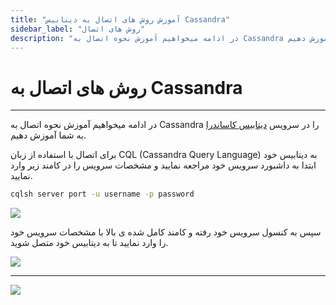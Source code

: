 ```yaml
---
title: "آموزش روش های اتصال به دیتابیس Cassandra"
sidebar_label: "روش های اتصال"
description: "در ادامه میخواهیم آموزش نحوه اتصال به Cassandra در سرویس ابری کاساندرا را به شما آموزش دهیم."
---
```


# روش های اتصال به Cassandra
---
در ادامه میخواهیم آموزش نحوه اتصال به Cassandra را در سرویس [دیتابیس کاساندرا](https://chabokan.net/services/cassandra/) به شما آموزش دهیم.

برای اتصال با استفاده از زبان CQL (Cassandra Query Language) به دیتابیس خود ابتدا به داشبورد سرویس خود مراجعه نمایید و مشخصات سرویس را در کامند زیر وارد نمایید.

```bash
cqlsh server port -u username -p password
```

![](https://s1.chabokan.net/docs/images/cassandra_6.jpg)

سپس به کنسول سرویس خود رفته و کامند کامل شده ی بالا با مشخصات سرویس خود را وارد نمایید تا به دیتابیس خود متصل شوید.

![](https://s1.chabokan.net/docs/images/cassandra_4.jpg)

---
<a href="https://hub.chabokan.net/fa/services/create/cassandra" ><img src="https://s1.chabokan.net/docs/images/cassandra-banner.png" /></a>
